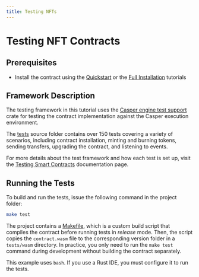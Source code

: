 ```yaml
---
title: Testing NFTs
---
```


# Testing NFT Contracts

## Prerequisites

- Install the contract using the [Quickstart](./quickstart-guide.md) or the [Full Installation](./full-installation-tutorial.md) tutorials

## Framework Description

The testing framework in this tutorial uses the [Casper engine test support](https://crates.io/crates/casper-engine-test-support) crate for testing the contract implementation against the Casper execution environment.

The [tests](https://github.com/casper-ecosystem/cep-78-enhanced-nft/tree/dev/tests/src) source folder contains over 150 tests covering a variety of scenarios, including contract installation, minting and burning tokens, sending transfers, upgrading the contract, and listening to events.

For more details about the test framework and how each test is set up, visit the [Testing Smart Contracts](../../../../developers/writing-onchain-code/testing-contracts.md) documentation page.

## Running the Tests

To build and run the tests, issue the following command in the project folder:

```bash
make test
```

The project contains a [Makefile](https://github.com/casper-ecosystem/cep-78-enhanced-nft/blob/dev/Makefile), which is a custom build script that compiles the contract before running tests in _release_ mode. Then, the script copies the `contract.wasm` file to the corresponding version folder in a `tests/wasm` directory. In practice, you only need to run the `make test` command during development without building the contract separately.

This example uses `bash`. If you use a Rust IDE, you must configure it to run the tests.